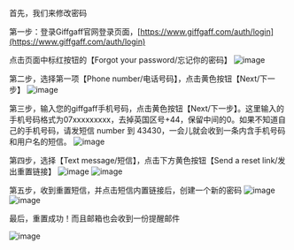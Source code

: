 首先，我们来修改密码

第一步：登录Giffgaff官网登录页面，[https://www.giffgaff.com/auth/login](https://www.giffgaff.com/auth/login)

点击页面中标红按钮的【Forgot your password/忘记你的密码】
![image](https://img.freesim.cc/ggimg/31.png)


第二步，选择第一项【Phone number/电话号码】，点击黄色按钮【Next/下一步】
![image](https://img.freesim.cc/ggimg/32.png)


第三步，输入您的giffgaff手机号码，点击黄色按钮【Next/下一步】。这里输入的手机号码格式为07xxxxxxxxx，去掉英国区号+44，保留中间的0。如果不知道自己的手机号码，请发短信 number 到 43430，一会儿就会收到一条内含手机号码和用户名的短信。
![image](https://img.freesim.cc/ggimg/33.png)


第四步，选择【Text message/短信】，点击下方黄色按钮【Send a reset link/发出重置链接】
![image](https://img.freesim.cc/ggimg/34.png)
![image](https://img.freesim.cc/ggimg/35.png)


第五步，收到重置短信，并点击短信内置链接后，创建一个新的密码
![image](https://img.freesim.cc/ggimg/36.png)
![image](https://img.freesim.cc/ggimg/37.png)




最后，重置成功！而且邮箱也会收到一份提醒邮件

![image](https://img.freesim.cc/ggimg/38.png)


